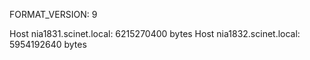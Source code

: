 FORMAT_VERSION: 9

Host nia1831.scinet.local: 6215270400 bytes
Host nia1832.scinet.local: 5954192640 bytes
